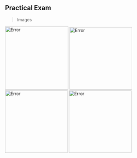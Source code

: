 ## Practical Exam

> Images

<img width="208" alt="Error" src="https://github.com/omdhameliya192/PokemonApp/assets/134936905/e5895114-4184-4e90-b21d-eac7dea3196d">

<img width="206" alt="Error" src="https://github.com/omdhameliya192/PokemonApp/assets/134936905/105fa4ed-f184-41bb-8e9a-bcf0de923a95">

<img width="206" alt="Error" src="https://github.com/omdhameliya192/PokemonApp/assets/134936905/6b129b83-0ced-498c-903e-22af298fade8">

<img width="206" alt="Error" src="https://github.com/omdhameliya192/PokemonApp/assets/134936905/7466db65-02b3-434b-a81a-29bbeafd8a52">
